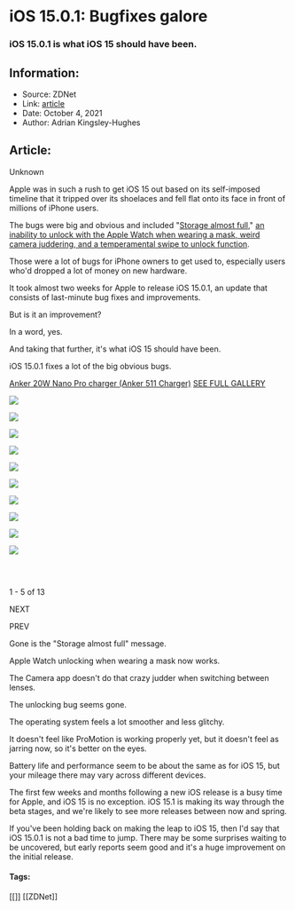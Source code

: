 # iOS 15.0.1: Bugfixes galore
### iOS 15.0.1 is what iOS 15 should have been.

## Information:
+ Source: ZDNet
+ Link: [article](https://www.zdnet.com/article/ios-15-0-1-bugfixes-galore/)
+ Date: October 4, 2021
+ Author: Adrian Kingsley-Hughes


## Article:
Unknown

Apple was in such a rush to get iOS 15 out based on its self-imposed timeline that it tripped over its shoelaces and fell flat onto its face in front of millions of iPhone users.

The bugs were big and obvious and included "[Storage almost full](https://www.zdnet.com/article/iphone-storage-almost-full-after-installing-ios-15-heres-what-not-to-do/)," [an inability to unlock with the Apple Watch when wearing a mask, weird camera juddering, and a temperamental swipe to unlock function](https://www.zdnet.com/article/the-iphone-13-feels-rough-and-unfinished/).

Those were a lot of bugs for iPhone owners to get used to, especially users who'd dropped a lot of money on new hardware.

It took almost two weeks for Apple to release iOS 15.0.1, an update that consists of last-minute bug fixes and improvements.

But is it an improvement?

In a word, yes.

And taking that further, it's what iOS 15 should have been.






iOS 15.0.1 fixes a lot of the big obvious bugs. 



[Anker 20W Nano Pro charger (Anker 511 Charger)](/pictures/anker-20w-nano-pro-charger-anker-511-charger/)
[SEE FULL GALLERY](/pictures/anker-20w-nano-pro-charger-anker-511-charger/)





[![]()![](https://www.zdnet.com/a/img/resize/9fcc9ac3964cd6c71a00789839da26ce9162b1cb/2021/10/04/898ba0d8-210a-4e68-a599-a53aca384282/img-1811.jpg?width=170&height=128&fit=crop&auto=webp)](/pictures/anker-20w-nano-pro-charger-anker-511-charger/)


[![]()![](https://www.zdnet.com/a/img/resize/2cb68ced55f01b38f5ae2288f659e981e2a543d2/2021/10/04/e2bf8111-4a87-45db-b93a-d816702f9a61/img-1812.jpg?width=170&height=128&fit=crop&auto=webp)](/pictures/anker-20w-nano-pro-charger-anker-511-charger/2/)


[![]()![](https://www.zdnet.com/a/img/resize/d4fd915a071b889d8e65bef261d112acb05edd3e/2021/10/04/db9bf9e0-56c2-4a2b-8024-69d20784e5c1/img-1813.jpg?width=170&height=128&fit=crop&auto=webp)](/pictures/anker-20w-nano-pro-charger-anker-511-charger/3/)


[![]()![](https://www.zdnet.com/a/img/resize/8ed4ba1b03b56b5a93706e80d8b40101928e9af4/2021/10/04/e6c00379-8827-43f3-b891-b4d39f675e1a/img-1814.jpg?width=170&height=128&fit=crop&auto=webp)](/pictures/anker-20w-nano-pro-charger-anker-511-charger/4/)


[![]()![](https://www.zdnet.com/a/img/resize/d070dace1078d65cce0d04559be3b4ce7303786d/2021/10/04/587a2888-3ac3-4433-8b80-3abcc09b983d/img-1815.jpg?width=170&height=128&fit=crop&auto=webp)](/pictures/anker-20w-nano-pro-charger-anker-511-charger/5/)


[![](https://www.zdnet.com/a/img/resize/237fe4fbbd958d4f2b509e9b45fea4d7d6249371/2021/10/04/c0722188-b387-43c8-af51-2944bbcb80ce/img-1816.jpg?width=170&height=128&fit=crop&auto=webp)](/pictures/anker-20w-nano-pro-charger-anker-511-charger/6/)


[![](https://www.zdnet.com/a/img/resize/6dcc1380848f1918d42c48af8faf735e971bb4f6/2021/10/04/d0c7675d-d259-4777-a35d-427efbf22681/img-1817.jpg?width=170&height=128&fit=crop&auto=webp)](/pictures/anker-20w-nano-pro-charger-anker-511-charger/7/)


[![](https://www.zdnet.com/a/img/resize/381afd46588bfda8f559c26309cbf84180b8fc75/2021/10/04/a7a4ded9-9149-4d0a-a0ee-ac1949a3b654/001.jpg?width=170&height=128&fit=crop&auto=webp)](/pictures/anker-20w-nano-pro-charger-anker-511-charger/8/)


[![](https://www.zdnet.com/a/img/resize/027fae25d343dd956a83793d250489a831f846ed/2021/10/04/482f19ad-d39d-4e0c-9764-e815dbb5f9a2/002.jpg?width=170&height=128&fit=crop&auto=webp)](/pictures/anker-20w-nano-pro-charger-anker-511-charger/9/)


[![](https://www.zdnet.com/a/img/resize/b386e7eadded1e54d86bedbf9f9ac2caea5bced2/2021/10/04/e3160ca3-ae7f-4b2f-b353-4c917d85ab0d/003.jpg?width=170&height=128&fit=crop&auto=webp)](/pictures/anker-20w-nano-pro-charger-anker-511-charger/10/)


[![](data:image/gif;base64,R0lGODlhAQABAIAAAP///wAAACH5BAEAAAAALAAAAAABAAEAAAICRAEAOw==)](/pictures/anker-20w-nano-pro-charger-anker-511-charger/11/)


[![](data:image/gif;base64,R0lGODlhAQABAIAAAP///wAAACH5BAEAAAAALAAAAAABAAEAAAICRAEAOw==)](/pictures/anker-20w-nano-pro-charger-anker-511-charger/12/)


[![](data:image/gif;base64,R0lGODlhAQABAIAAAP///wAAACH5BAEAAAAALAAAAAABAAEAAAICRAEAOw==)](/pictures/anker-20w-nano-pro-charger-anker-511-charger/13/)




1 - 5 of 13

NEXT


PREV




Gone is the "Storage almost full" message.

Apple Watch unlocking when wearing a mask now works.

The Camera app doesn't do that crazy judder when switching between lenses.

The unlocking bug seems gone.

The operating system feels a lot smoother and less glitchy.

It doesn't feel like ProMotion is working properly yet, but it doesn't feel as jarring now, so it's better on the eyes.

Battery life and performance seem to be about the same as for iOS 15, but your mileage there may vary across different devices.

The first few weeks and months following a new iOS release is a busy time for Apple, and iOS 15 is no exception. iOS 15.1 is making its way through the beta stages, and we're likely to see more releases between now and spring.

If you've been holding back on making the leap to iOS 15, then I'd say that iOS 15.0.1 is not a bad time to jump. There may be some surprises waiting to be uncovered, but early reports seem good and it's a huge improvement on the initial release.





#### Tags:
[[]] [[ZDNet]]
